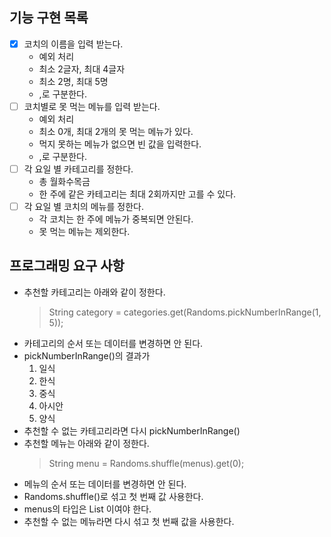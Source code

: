 ## 기능 구현 목록
- [x] 코치의 이름을 입력 받는다.
  - 예외 처리
  - 최소 2글자, 최대 4글자
  - 최소 2명, 최대 5명
  - ,로 구분한다.
- [ ] 코치별로 못 먹는 메뉴를 입력 받는다.
  - 예외 처리
  - 최소 0개, 최대 2개의 못 먹는 메뉴가 있다.
  - 먹지 못하는 메뉴가 없으면 빈 값을 입력한다.
  - ,로 구분한다.
- [ ] 각 요일 별 카테고리를 정한다.
  - 총 월화수목금
  - 한 주에 같은 카테고리는 최대 2회까지만 고를 수 있다.
- [ ] 각 요일 별 코치의 메뉴를 정한다.
  - 각 코치는 한 주에 메뉴가 중복되면 안된다.
  - 못 먹는 메뉴는 제외한다.


## 프로그래밍 요구 사항
* 추천할 카테고리는 아래와 같이 정한다.
    > String category = categories.get(Randoms.pickNumberInRange(1, 5));
* 카테고리의 순서 또는 데이터를 변경하면 안 된다.
* pickNumberInRange()의 결과가
  1. 일식
  2. 한식
  3. 중식
  4. 아시안
  5. 양식
* 추천할 수 없는 카테고리라면 다시 pickNumberInRange()
* 추천할 메뉴는 아래와 같이 정한다. 
    > String menu = Randoms.shuffle(menus).get(0);
* 메뉴의 순서 또는 데이터를 변경하면 안 된다.
* Randoms.shuffle()로 섞고 첫 번째 값 사용한다.
* menus의 타입은 List<String> 이여야 한다.
* 추천할 수 없는 메뉴라면 다시 섞고 첫 번째 값을 사용한다.